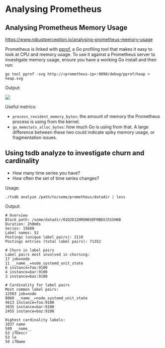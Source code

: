 # Analysing Prometheus

## Analysing Prometheus Memory Usage

<https://www.robustperception.io/analysing-prometheus-memory-usage>

Prometheus is linked with [pprof](https://golang.org/pkg/net/http/pprof/), a Go profiling tool that makes it easy to look at CPU and memory usage. To use it against a Prometheus server to investigate memory usage, ensure you have a working Go install and then run:

```
go tool pprof -svg http://<prometheus-ip>:9090/debug/pprof/heap > heap.svg
```

Output:

![](./imgs/heap12.svg)

Useful metrics:

- `process_resident_memory_bytes`: the amount of memory the Prometheus process is using from the kernel.
- `go_memstats_alloc_bytes`: how much Go is using from that. A large difference between these two could indicate spiky memory usage, or fragmentation issues.

## Using tsdb analyze to investigate churn and cardinality

- How many time series you have?
- How often the set of time series changes?

Usage:

```
./tsdb analyze /path/to/some/prometheus/datadir | less
```

Output:

```
# Overview
Block path: /some/datadir/01D2D1ZHR6N6XDFRBDXJ5SSHKB
Duration: 2h0m0s
Series: 15680
Label names: 52
Postings (unique label pairs): 2110
Postings entries (total label pairs): 71352

# Churn in label pairs
Label pairs most involved in churning:
17 job=node
11 __name__=node_systemd_unit_state
6 instance=foo:9100
4 instance=bar:9100
3 instance=baz:9100

# Cardinality for label pairs
Most common label pairs:
12503 job=node
8060 __name__=node_systemd_unit_state
4613 instance=foo:9100
3035 instance=bar:9100
2455 instance=baz:9100

Highest cardinality labels:
1037 name
589 __name__
53 ifDescr
53 le
50 ifName
```
